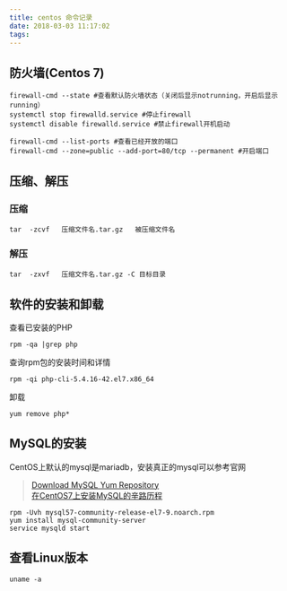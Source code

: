 ```yaml
---
title: centos 命令记录
date: 2018-03-03 11:17:02
tags:
---
```

## 防火墙(Centos 7)
```shell
firewall-cmd --state #查看默认防火墙状态（关闭后显示notrunning，开启后显示running）
systemctl stop firewalld.service #停止firewall
systemctl disable firewalld.service #禁止firewall开机启动

firewall-cmd --list-ports #查看已经开放的端口
firewall-cmd --zone=public --add-port=80/tcp --permanent #开启端口
```
## 压缩、解压
### 压缩
```shell
tar  -zcvf   压缩文件名.tar.gz   被压缩文件名
```
### 解压
```shell
tar  -zxvf   压缩文件名.tar.gz -C 目标目录
```
## 软件的安装和卸载
查看已安装的PHP
```shell
rpm -qa |grep php
```
查询rpm包的安装时间和详情
```shell
rpm -qi php-cli-5.4.16-42.el7.x86_64
```
卸载
```shell
yum remove php*
```
## MySQL的安装
CentOS上默认的mysql是mariadb，安装真正的mysql可以参考官网
>[Download MySQL Yum Repository ](https://dev.mysql.com/downloads/repo/yum/)  
>[在CentOS7上安装MySQL的辛路历程 ](http://blog.csdn.net/holmofy/article/details/69364800)  
  
```shell
rpm -Uvh mysql57-community-release-el7-9.noarch.rpm
yum install mysql-community-server
service mysqld start  
```
## 查看Linux版本
```shell
uname -a
```